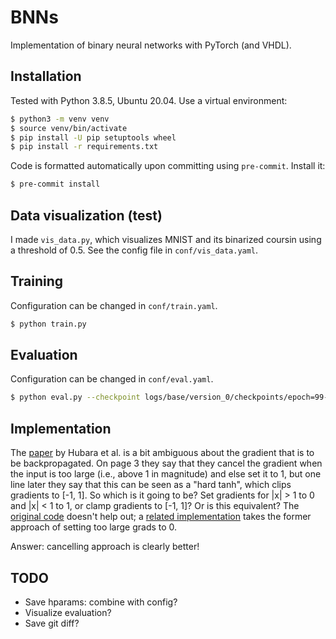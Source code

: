 # BNNs
Implementation of binary neural networks with PyTorch (and VHDL).

## Installation

Tested with Python 3.8.5, Ubuntu 20.04. Use a virtual environment:

```bash
$ python3 -m venv venv
$ source venv/bin/activate
$ pip install -U pip setuptools wheel
$ pip install -r requirements.txt
```

Code is formatted automatically upon committing using `pre-commit`. Install it:

```bash
$ pre-commit install
```

## Data visualization (test)

I made `vis_data.py`, which visualizes MNIST and its binarized coursin using a threshold of 0.5. See the config file in `conf/vis_data.yaml`.

## Training

Configuration can be changed in `conf/train.yaml`.

```bash
$ python train.py
```

## Evaluation

Configuration can be changed in `conf/eval.yaml`.

```bash
$ python eval.py --checkpoint logs/base/version_0/checkpoints/epoch=99-step-37499.ckpt
```

## Implementation

The [paper](https://papers.neurips.cc/paper/2016/hash/d8330f857a17c53d217014ee776bfd50-Abstract.html) by Hubara et al. is a bit ambiguous about the gradient that is to be backpropagated. On page 3 they say that they cancel the gradient when the input is too large (i.e., above 1 in magnitude) and else set it to 1, but one line later they say that this can be seen as a "hard tanh", which clips gradients to [-1, 1]. So which is it going to be? Set gradients for |x| > 1 to 0 and |x| < 1 to 1, or clamp gradients to [-1, 1]? Or is this equivalent? The [original code](https://github.com/itayhubara/BinaryNet.pytorch/blob/master/models/binarized_modules.py) doesn't help out; a [related implementation](https://github.com/nikvaessen/Rethinking-Binarized-Neural-Network-Optimization/blob/master/research_seed/bytorch/binary_neural_network.py) takes the former approach of setting too large grads to 0.

Answer: cancelling approach is clearly better!

## TODO

- Save hparams: combine with config?
- Visualize evaluation?
- Save git diff?